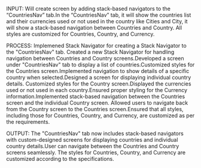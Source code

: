INPUT:
   Will create screen by adding stack-based navigators to the “CountriesNav” tab.In the “CountriesNav” tab, it will show the countries list and their currencies used or not used in the country like Cities and City, it will show a stack-based navigation between Countries and Country. All styles are customized for Countries, Country, and Currency.
 
PROCESS:
   Implemened Stack Navigator for creating a Stack Navigator to the "CountriesNav" tab. Created a new Stack Navigator for handling navigation between Countries and Country screens.Developed a screen under "CountriesNav" tab to display a list of countries.Customized styles for the Countries screen.Implemented navigation to show details of a specific country when selected.Designed a screen for displaying individual country details. Customized styles for the Country screen.Displayed the currencies used or not used in each country.Ensured proper styling for the Currency information.Implemented stack-based navigation between the Countries screen and the individual Country screen. Allowed users to navigate back from the Country screen to the Countries screen.Ensured that all styles, including those for Countries, Country, and Currency, are customized as per the requirements.
 
OUTPUT:
   The "CountriesNav" tab now includes stack-based navigators with custom-designed screens for displaying countries and individual country details.User can navigate between the Countries and Country screens seamlessly. The styles for Countries, Country, and Currency are customized according to the specifications.